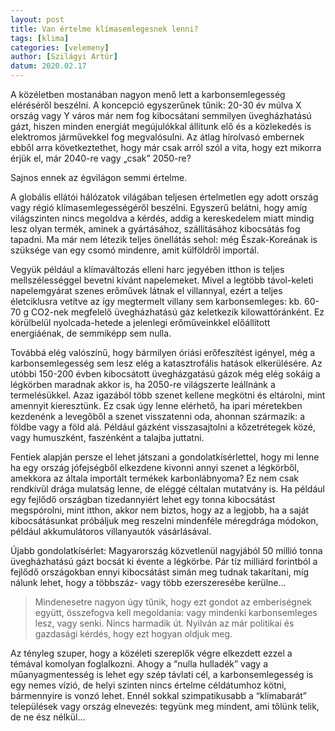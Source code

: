```yaml
---
layout: post
title: Van értelme klímasemlegesnek lenni?
tags: [klima]
categories: [velemeny]
author: [Szilágyi Artúr]
datum: 2020.02.17
---
```


A közéletben mostanában nagyon menő lett a karbonsemlegesség eléréséről beszélni. A koncepció egyszerűnek tűnik: 20-30 év múlva X ország vagy Y város már nem fog kibocsátani semmilyen üvegházhatású gázt, hiszen minden energiát megújulókkal állítunk elő és a közlekedés is elektromos járművekkel fog megvalósulni. Az átlag hírolvasó embernek ebből arra következtethet, hogy már csak arról szól a vita, hogy ezt mikorra érjük el, már 2040-re vagy „csak” 2050-re?

Sajnos ennek az égvilágon semmi értelme. <!--more-->

A globális ellátói hálózatok világában teljesen értelmetlen egy adott ország vagy régió klímasemlegességéről beszélni. Egyszerű belátni, hogy amíg világszinten nincs megoldva a kérdés, addig a kereskedelem miatt mindig lesz olyan termék, aminek a gyártásához, szállításához kibocsátás fog tapadni. Ma már nem létezik teljes önellátás sehol: még Észak-Koreának is szüksége van egy csomó mindenre, amit külföldről importál.

Vegyük például a klímaváltozás elleni harc jegyében itthon is teljes mellszélességgel bevetni kívánt napelemeket. Mivel a legtöbb távol-keleti napelemgyárat szenes erőművek látnak el villannyal, ezért a teljes életciklusra vetítve az így megtermelt villany sem karbonsemleges: kb. 60-70 g CO2-nek megfelelő üvegházhatású gáz keletkezik kilowattóránként. Ez körülbelül nyolcada-hetede a jelenlegi erőműveinkkel előállított energiáénak, de semmiképp sem nulla.

Továbbá elég valószínű, hogy bármilyen óriási erőfeszítést igényel, még a karbonsemlegesség sem lesz elég a katasztrofális hatások elkerülésére. Az utóbbi 150-200 évben kibocsátott üvegházgatású gázok még elég sokáig a légkörben maradnak akkor is, ha 2050-re világszerte leállnánk a termelésükkel. Azaz igazából több szenet kellene megkötni és eltárolni, mint amennyit kieresztünk. Ez csak úgy lenne elérhető, ha ipari méretekben kezdenénk a levegőből a szenet visszatenni oda, ahonnan származik: a földbe vagy a föld alá. Például gázként visszasajtolni a kőzetrétegek közé, vagy humuszként, faszénként a talajba juttatni.

Fentiek alapján persze el lehet játszani a gondolatkísérlettel, hogy mi lenne ha egy ország jófejségből elkezdene kivonni annyi szenet a légkörből, amekkora az általa importált termékek karbonlábnyoma? Ez nem csak rendkívül drága mulatság lenne, de eléggé céltalan mutatvány is. Ha például egy fejlődő országban tizedannyiért lehet egy tonna kibocsátást megspórolni, mint itthon, akkor nem biztos, hogy az a legjobb, ha a saját kibocsátásunkat próbáljuk meg reszelni mindenféle méregdrága módokon, például akkumulátoros villanyautók vásárlásával.

Újabb gondolatkísérlet: Magyarország közvetlenül nagyjából 50 millió tonna üvegházhatású gázt bocsát ki évente a légkörbe. Pár tíz milliárd forintból a fejlődő országokban ennyi kibocsátást simán meg tudnak takarítani, míg nálunk lehet, hogy a többszáz- vagy több ezerszeresébe kerülne...

> Mindenesetre nagyon úgy tűnik, hogy ezt gondot az emberiségnek együtt, összefogva kell megoldania: vagy mindenki karbonsemleges lesz, vagy senki. Nincs harmadik út. Nyilván az már politikai és gazdasági kérdés, hogy ezt hogyan oldjuk meg.

Az tényleg szuper, hogy a közéleti szereplők végre elkezdett ezzel a témával komolyan foglalkozni. Ahogy a “nulla hulladék” vagy a műanyagmentesség is lehet egy szép távlati cél, a karbonsemlegesség is egy nemes vízió, de helyi szinten nincs értelme céldátumhoz kötni, bármennyire is vonzó lehet. Ennél sokkal szimpatikusabb a “klímabarát” települések vagy ország elnevezés: tegyünk meg mindent, ami tőlünk telik, de ne ész nélkül... 
